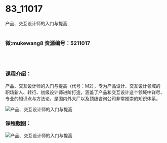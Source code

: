 # 83_11017
产品、交互设计师的入门与提高
<br/></br>
<h3>微:mukewang8 资源编号：5211017</h3>
<br/></br>
<h3>课程介绍：</h3>
<p>产品、交互<a title="查看与 设计师 相关的文章" target="_blank">设计师</a>的入门与提高（代号：M2），专为产品设计、交互设计领域的职场新人、转行、初级设计师进阶打造，涵盖了产品和交互设计这个领域中详尽、专业的知识点与方法论，是国内外大厂以及顶级咨询公司非常推崇的知识体系。</p>
<p><img src="https://www.ko996.com/wp-content/uploads/img/2020/03/1-3-300x158.png" alt="产品、交互设计师的入门与提高"></p>
<div class="info-desc">
<h3>课程截图：</h3>
<p><img src="https://www.ko996.com/wp-content/uploads/img/2020/03/2-47.png" alt="产品、交互设计师的入门与提高"></p>


			
</div>

